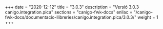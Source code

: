 +++
date        = "2020-12-12"
title       = "3.0.3"
description = "Versió 3.0.3 canigo.integration.pica"
sections    = "canigo-fwk-docs"
enllac		= "/canigo-fwk-docs/documentacio-llibreries/canigo.integration.pica/3.0.3/"
weight		= 1
+++
